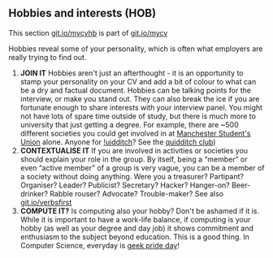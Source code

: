 ## Hobbies and interests (HOB)

This section [git.io/mycvhb](http://git.io/mycvhb) is part of [git.io/mycv](http://git.io/mycv)

Hobbies reveal some of your personality, which is often what employers are really trying to find out.

  1. **JOIN IT** Hobbies aren't just an afterthought - it is an opportunity to stamp your personality on your CV and add a bit of colour to what can be a dry and factual document. Hobbies can be talking points for the interview, or make you stand out. They can also break the ice if you are fortunate enough to share interests with your interview panel. You might not have lots of spare time outside of study, but there is much more to university that just getting a degree. For example, there are ~500 different societies you could get involved in at [Manchester Student's Union](http://manchesterstudentsunion.com) alone. Anyone for [!uidditch](https://en.wikipedia.org/wiki/Quidditch)? See the [quidditch club](http://manchesterstudentsunion.com/groups/quidditch-club))
  2. **CONTEXTUALISE IT** If you are involved in activities or societies you should explain your role in the group. By itself, being a “member” or even “active member” of a group is very vague, you can be a member of a society without doing anything. Were you a treasurer? Partipant? Organiser? Leader? Publicist? Secretary? Hacker? Hanger-on? Beer-drinker? Rabble rouser? Advocate? Trouble-maker? See also [git.io/verbsfirst](http://git.io/verbsfirst)
  3. **COMPUTE IT?** Is computing also your hobby? Don't be ashamed if it is. While it is important to have a work-life balance, if computing is your hobby (as well as your degree and day job) it shows commitment and enthusiasm to the subject beyond education. This is a good thing. In Computer Science, everyday is [geek pride day](https://en.wikipedia.org/wiki/Geek_Pride_Day)!

